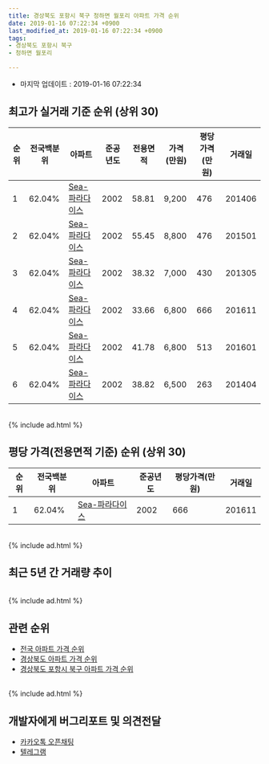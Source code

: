 ```yaml
---
title: 경상북도 포항시 북구 청하면 월포리 아파트 가격 순위
date: 2019-01-16 07:22:34 +0900
last_modified_at: 2019-01-16 07:22:34 +0900
tags:
- 경상북도 포항시 북구
- 청하면 월포리

---
```


* 마지막 업데이트 : 2019-01-16 07:22:34

## 최고가 실거래 기준 순위 (상위 30)


|순위|전국백분위|아파트|준공년도|전용면적|가격(만원)|평당가격(만원)|거래일|
|---|---|---|---|---|---|---|---|
|1|62.04%|[Sea-파라다이스](https://search.naver.com/search.naver?query=%EA%B2%BD%EC%83%81%EB%B6%81%EB%8F%84+%ED%8F%AC%ED%95%AD%EC%8B%9C+%EB%B6%81%EA%B5%AC+%EC%B2%AD%ED%95%98%EB%A9%B4+%EC%9B%94%ED%8F%AC%EB%A6%AC+Sea-%ED%8C%8C%EB%9D%BC%EB%8B%A4%EC%9D%B4%EC%8A%A4)|2002|58.81|9,200|476|201406|
|2|62.04%|[Sea-파라다이스](https://search.naver.com/search.naver?query=%EA%B2%BD%EC%83%81%EB%B6%81%EB%8F%84+%ED%8F%AC%ED%95%AD%EC%8B%9C+%EB%B6%81%EA%B5%AC+%EC%B2%AD%ED%95%98%EB%A9%B4+%EC%9B%94%ED%8F%AC%EB%A6%AC+Sea-%ED%8C%8C%EB%9D%BC%EB%8B%A4%EC%9D%B4%EC%8A%A4)|2002|55.45|8,800|476|201501|
|3|62.04%|[Sea-파라다이스](https://search.naver.com/search.naver?query=%EA%B2%BD%EC%83%81%EB%B6%81%EB%8F%84+%ED%8F%AC%ED%95%AD%EC%8B%9C+%EB%B6%81%EA%B5%AC+%EC%B2%AD%ED%95%98%EB%A9%B4+%EC%9B%94%ED%8F%AC%EB%A6%AC+Sea-%ED%8C%8C%EB%9D%BC%EB%8B%A4%EC%9D%B4%EC%8A%A4)|2002|38.32|7,000|430|201305|
|4|62.04%|[Sea-파라다이스](https://search.naver.com/search.naver?query=%EA%B2%BD%EC%83%81%EB%B6%81%EB%8F%84+%ED%8F%AC%ED%95%AD%EC%8B%9C+%EB%B6%81%EA%B5%AC+%EC%B2%AD%ED%95%98%EB%A9%B4+%EC%9B%94%ED%8F%AC%EB%A6%AC+Sea-%ED%8C%8C%EB%9D%BC%EB%8B%A4%EC%9D%B4%EC%8A%A4)|2002|33.66|6,800|666|201611|
|5|62.04%|[Sea-파라다이스](https://search.naver.com/search.naver?query=%EA%B2%BD%EC%83%81%EB%B6%81%EB%8F%84+%ED%8F%AC%ED%95%AD%EC%8B%9C+%EB%B6%81%EA%B5%AC+%EC%B2%AD%ED%95%98%EB%A9%B4+%EC%9B%94%ED%8F%AC%EB%A6%AC+Sea-%ED%8C%8C%EB%9D%BC%EB%8B%A4%EC%9D%B4%EC%8A%A4)|2002|41.78|6,800|513|201601|
|6|62.04%|[Sea-파라다이스](https://search.naver.com/search.naver?query=%EA%B2%BD%EC%83%81%EB%B6%81%EB%8F%84+%ED%8F%AC%ED%95%AD%EC%8B%9C+%EB%B6%81%EA%B5%AC+%EC%B2%AD%ED%95%98%EB%A9%B4+%EC%9B%94%ED%8F%AC%EB%A6%AC+Sea-%ED%8C%8C%EB%9D%BC%EB%8B%A4%EC%9D%B4%EC%8A%A4)|2002|38.82|6,500|263|201404|


<br>
{% include ad.html %}
<br>

## 평당 가격(전용면적 기준) 순위 (상위 30)


|순위|전국백분위|아파트|준공년도|평당가격(만원)|거래일|
|---|---|---|---|---|---|
|1|62.04%|[Sea-파라다이스](https://search.naver.com/search.naver?query=%EA%B2%BD%EC%83%81%EB%B6%81%EB%8F%84+%ED%8F%AC%ED%95%AD%EC%8B%9C+%EB%B6%81%EA%B5%AC+%EC%B2%AD%ED%95%98%EB%A9%B4+%EC%9B%94%ED%8F%AC%EB%A6%AC+Sea-%ED%8C%8C%EB%9D%BC%EB%8B%A4%EC%9D%B4%EC%8A%A4)|2002|666|201611|


<br>
{% include ad.html %}
<br>

## 최근 5년 간 거래량 추이


<div style="width:100%;">
    <canvas id="deal_progress" height="250"></canvas>
</div>

<script>
new Chart(document.getElementById("deal_progress"), {
    type: 'line',
    data: {
        labels: ['201401','201402','201403','201404','201405','201406','201407','201408','201409','201410','201411','201412','201501','201502','201503','201504','201505','201506','201507','201508','201509','201510','201511','201512','201601','201602','201603','201604','201605','201606','201607','201608','201609','201610','201611','201612','201701','201702','201703','201704','201705','201706','201707','201708','201709','201710','201711','201712','201801','201802','201803','201804','201805','201806','201807','201808','201809','201810','201811','201812','201901'],
        datasets: [{
            label: '실거래 수',
            pointRadius: 1,
            data: [0, 0, 0, 2, 1, 1, 1, 0, 1, 2, 0, 1, 4, 0, 2, 3, 4, 2, 0, 3, 0, 0, 1, 0, 3, 0, 0, 2, 0, 1, 0, 2, 0, 2, 2, 0, 0, 0, 0, 0, 0, 2, 2, 0, 0, 1, 0, 0, 1, 0, 1, 0, 0, 0, 1, 1, 0, 0, 1, 0, 0],
            borderColor: "rgba(255, 201, 14, 1)",
            backgroundColor: "rgba(255, 201, 14, 0.5)",
            fill: true,
        }]
    },
    options: {
        responsive: true,
        title: {
            display: true,
            text: '5년간 거래량 추이'
        },
        tooltips: {
            mode: 'index',
            intersect: false,
        },
        hover: {
            mode: 'nearest',
            intersect: true
        },
        scales: {
            xAxes: [{
                display: true,
                scaleLabel: {
                    display: true,
                    labelString: '년/월'
                }
            }],
            yAxes: [{
                display: true,
                ticks: {
                    suggestedMin: 0,
                },
                scaleLabel: {
                    display: true,
                    labelString: '실거래 수'
                }
            }]
        }
    }
});

</script>


<br>
{% include ad.html %}
<br>

## 관련 순위

- [전국 아파트 가격 순위](https://inasie.github.io/apt-ranking/전국)
- [경상북도 아파트 가격 순위](https://inasie.github.io/apt-ranking/경상북도)
- [경상북도 포항시 북구 아파트 가격 순위](https://inasie.github.io/apt-ranking/경상북도-포항시-북구)


<br>
{% include ad.html %}
<br>

## 개발자에게 버그리포트 및 의견전달

- [카카오톡 오픈채팅](https://open.kakao.com/o/gLJUAP4)
- [텔레그램](https://t.me/inasie)

